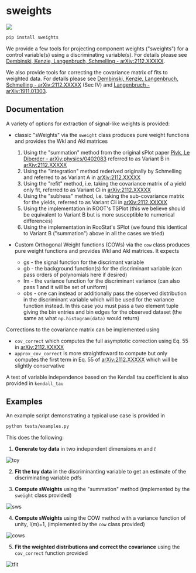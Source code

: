 # sweights

![](https://img.shields.io/pypi/v/sweights.svg)

```bash
pip install sweights
```

We provide a few tools for projecting component weights ("sweights") for a control variable(s) using a discriminating variable(s). For details please see [Dembinski, Kenzie, Langenbruch, Schmelling - arXiv:2112.XXXXX](https://arxiv.org/abs/2112.XXXXX).

We also provide tools for correcting the covariance matrix of fits to weighted data. For details please see [Dembinski, Kenzie, Langenbruch, Schmelling - arXiv:2112.XXXXX](https://arxiv.org/abs/2112.XXXXX) (Sec IV) and [Langenbruch - arXiv:1911.01303](https://arxiv.org/abs/1911.01303).

## Documentation

A variety of options for extraction of signal-like weights is provided:

- classic "sWeights" via the `sweight` class produces pure weight functions and provides the Wkl and Akl matrices
  1. Using the "summation" method from the original sPlot paper [Pivk, Le Diberder - arXiv:physics/0402083](https://arxiv.org/abs/physics/0402083) referred to as Variant B in [arXiv:2112.XXXXX](https://arxiv.org/abs/2112.XXXXX)
  2. Using the "integration" method rederived originally by Schmelling and referred to as Variant A in [arXiv:2112.XXXXX](https://arxiv.org/abs/2112.XXXXX)
  3. Using the "refit" method, i.e. taking the covariance matrix of a yield only fit, referred to as Variant Ci in [arXiv:2112.XXXXX](https://arxiv.org/abs/2112.XXXXX)
  4. Using the "subhess" method, i.e. taking the sub-covariance matrix for the yields, referred to as Variant Cii in [arXiv:2112.XXXXX](https://arxiv.org/abs/2112.XXXXX)
  5. Using the implementation in ROOT's TSPlot (this we believe should be equivalent to Variant B but is more susceptible to numerical differences)
  6. Using the implementation in RooStat's SPlot (we found this identical to Variant B ("summation") above in all the cases we tried)

- Custom Orthogonal Weight functions (COWs) via the `cow` class produces pure weight functions and provides Wkl and Akl matrices. It expects
  - gs - the signal function for the discrimant variable
  - gb - the background function(s) for the discriminant variable (can pass orders of polynomials here if desired)
  - Im - the variance function for the discriminant variance (can also pass 1 and it will be set of uniform)
  - obs - one can instead or additionally pass the observed distribution in the discriminant variable which will be used for the variance function instead. In this case you must pass a two element tuple giving the bin entries and bin edges for the observed dataset (the same as what `np.histogram(data)` would return)

Corrections to the covariance matrix can be implemented using
- `cov_correct` which computes the full asymptotic correction using Eq. 55 in [arXiv:2112.XXXXX](https://arxiv.org/abs/2112.XXXXX)
- `approx_cov_correct` is more straightfoward to compute but only computes the first term in Eq. 55 of [arXiv:2112.XXXXX](https://arxiv.org/abs/2112.XXXXX) which will be slightly conservative

A test of variable independence based on the Kendall tau coefficient is also provided in `kendall_tau`

## Examples

An example script demonstrating a typical use case is provided in

```bash
python tests/examples.py
```

This does the following:

1. **Generate toy data** in two independent dimensions *m* and *t*

  ![toy](https://user-images.githubusercontent.com/1140576/142237277-0485e6e7-8ccf-489a-affd-6b81028ed5c3.png)

2. **Fit the toy data** in the discriminanting variable to get an estimate of the discriminating variable pdfs

3. **Compute sWeights** using the "summation" method (implemented by the `sweight` class provided)

  ![sws](https://user-images.githubusercontent.com/1140576/142237391-0b37f428-5668-4602-98bb-097fdaae62e8.png)

4. **Compute sWeights** using the COW method with a variance function of unity, I(m)=1, (implemented by the `cow` class provided)

  ![cows](https://user-images.githubusercontent.com/1140576/142237453-8c3dfa2b-b38d-4e22-96d8-30f31f61d1c8.png)

5. **Fit the weighted distributions and correct the covariance** using the `cov_correct` function provided

  ![tfit](https://user-images.githubusercontent.com/1140576/142237505-11032b1c-b6fa-47dc-9a0e-e965210fdf6b.png)

